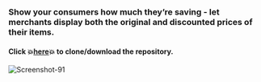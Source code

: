 ### Show your consumers how much they’re saving - let merchants display both the original and discounted prices of their items.  
#### Click :boom:[here](https://github.com/Arcadier/Recommended-Retail-Price-Fields):boom: to clone/download the repository.

<img src="https://i.ibb.co/RHRXH2k/Screenshot-91.png" alt="Screenshot-91" border="0"> <br>
